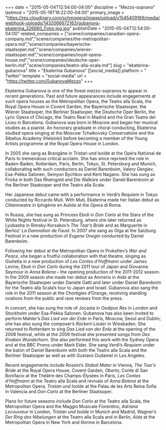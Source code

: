 +++
date = "2015-05-04T12:54:00-04:00"
discipline = "Mezzo-soprano"
lastmod = "2015-05-19T16:22:00-04:00"
primary_image = "https://res.cloudinary.com/schmopera/image/upload/v1545409169/media/webhook-uploads/1432066672163/gubanova-ekaterina_326660_Fotor.jpg.jpg"
publishDate = "2015-05-04T12:54:00-04:00"
related_companies = ["scene/companies/canadian-opera-company.md","scene/companies/the-metropolitan-opera.md","scene/companies/bayerische-staatsoper.md","scene/companies/wiener-staatsoper.md","scene/companies/royal-opera-house.md","scene/companies/deutsche-oper-berlin.md","scene/companies/teatro-alla-scala.md"]
slug = "ekaterina-gubanova"
title = "Ekaterina Gubanova"
[[social_media]]
platform = " Twitter"
template = "social-media"
url = "https://twitter.com/GubanovaMezzo"
+++

Ekaterina Gubanova is one of the finest mezzo-sopranos to appear in recent generations. Past and future appearances include engagements at such opera houses as the Metropolitan Opera, the Teatro alla Scala, the Royal Opera House in Covent Garden, the Bayerische Staatsoper, the Wiener Staatsoper, the Berliner Staatsoper, the Deutsche Oper Berlin, the Lyric Opera of Chicago, the Teatro Real in Madrid and the Gran Teatre del Liceu in Barcelona. Gubanova was born in Moscow and began her musical studies as a pianist. An honorary graduate in choral conducting, Ekaterina studied opera singing at the Moscow Tchaikovsky Conservatoire and the Sibelius Academy  (Helsinki) before becoming a member of the Young Artists programme at the Royal Opera House in London.

In 2005 she sang as Brangäne in Tristan und Isolde at the Opéra National de Paris to tremendous critical acclaim. She has since reprised the role in Baden-Baden, Rotterdam, Paris, Berlin, Tokyo, St.  Petersburg and Munich, collaborating with such conductors as Daniel Barenboim, Valery Gergiev, Esa-Pekka Salonen, Semyon Bychkov and Kent Nagano. She has sung as Fricka in both Das Rheingold and Die Walküre under Daniel Barenboim at the Berliner Staatsoper and the Teatro alla Scala.

Her Japanese debut came with a performance in Verdi’s Requiem in Tokyo conducted by Riccardo Muti. With Muti, Ekaterina made her Italian debut as Clitemnestre in Iphigénie en Aulide at the Opera di Roma.

In Russia, she has sung as Princess Eboli in *Don Carlo* at the Stars of the White Nights festival in St. Petersburg, where she later returned as Lyubasha in Rimsky-Korsakov’s *The Tsar’s Bride* and as Marguerite in Berlioz’ *La Damnation de Faust*. In 2007 she sang as Olga at the Salzburg Festival in a new production of *Eugene Onegin* conducted by Daniel Barenboim.

Following her debut at the Metropolitan Opera in Prokofiev’s *War and Peace*, she began a fruitful collaboration with that theatre, singing as Giulietta in a new production of *Les Contes d’Hoffmann* under James Levine, Eboli in *Don Carlo* during the 2011 tour of Japan and Giovanna Seymour in *Anna Bolena* – the opening production of the 2011-2012 season. In the 2009 season she made her debut as Amneris in *Aida* at the Bayerische Staatsoper under Daniele Gatti and later under Daniel Barenboim for the Teatro alla Scala’s tour to Japan and Israel. Gubanova also sang the role in the 2011 season at the Chorégies d’Orange, receiving standing ovations from the public and rave reviews from the press.

In concert, she has sung the role of Jocasta in *Oedipus Rex* in London and Stockholm under Esa-Pekka Salonen. Gubanova has also been invited to perform Mahler’s *Das Lied von der Erde* in Paris, Moscow, Seoul and Dublin; she has also sung the composer’s *Rückert-Lieder* in Wiesbaden. She returned to Rotterdam to sing *Das Lied von der Erde* at the opening of the 2008 festival, while at the 2009 festival she presented songs from *Des Knaben Wunderhorn*. She also performed this work with the Sydney Opera and at the BBC Proms under Mark Elder. She sang Verdi’s *Requiem* under the baton of Daniel Barenboim with both the Teatro alla Scala and the Berliner Staatsoper as well as with Gustavo Dudamel in Los Angeles.

Recent engagements include Rossini’s *Stabat Mater* in Vienna, *The Tsar’s Bride* at the Royal Opera House, Covent Garden, *Oberto*, Conte di San Bonifacio at the Théâtre des Champs-Élysées in Paris, *Les Contes d’Hoffmann* at the Teatro alla Scala and revivals of *Anna Bolena* at the Metropolitan Opera, *Tristan und Isolde* at the Palau de les Arts Reina Sofía in Valencia and *Don Carlo* at the Berliner Staatsoper.

Plans for future seasons include *Don Carlo* at the Teatro alla Scala, the Metropolitan Opera and the Maggio Musicale Fiorentino, *Adriana Lecouvreur* in London, *Tristan und Isolde* in Munich and Madrid, Wagner’s *Der Ring des Nibelungen* at the Teatro alla Scala and in Berlin, *Aida* at the Metropolitan Opera in New York and *Norma* in Barcelona.
